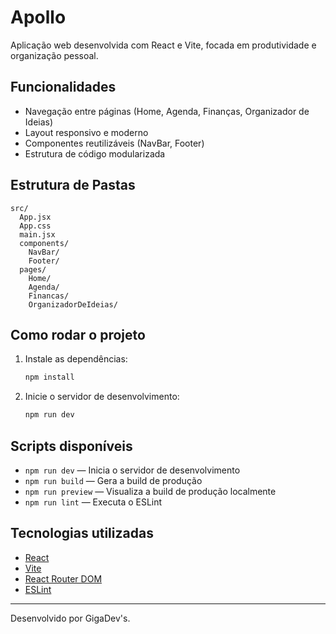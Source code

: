 # Apollo

Aplicação web desenvolvida com React e Vite, focada em produtividade e organização pessoal.

## Funcionalidades

- Navegação entre páginas (Home, Agenda, Finanças, Organizador de Ideias)
- Layout responsivo e moderno
- Componentes reutilizáveis (NavBar, Footer)
- Estrutura de código modularizada

## Estrutura de Pastas

```
src/
  App.jsx
  App.css
  main.jsx
  components/
    NavBar/
    Footer/
  pages/
    Home/
    Agenda/
    Financas/
    OrganizadorDeIdeias/
```

## Como rodar o projeto

1. Instale as dependências:
   ```sh
   npm install
   ```
2. Inicie o servidor de desenvolvimento:
   ```sh
   npm run dev
   ```

## Scripts disponíveis

- `npm run dev` — Inicia o servidor de desenvolvimento
- `npm run build` — Gera a build de produção
- `npm run preview` — Visualiza a build de produção localmente
- `npm run lint` — Executa o ESLint

## Tecnologias utilizadas

- [React](https://react.dev/)
- [Vite](https://vitejs.dev/)
- [React Router DOM](https://reactrouter.com/)
- [ESLint](https://eslint.org/)

---

Desenvolvido por GigaDev's.
